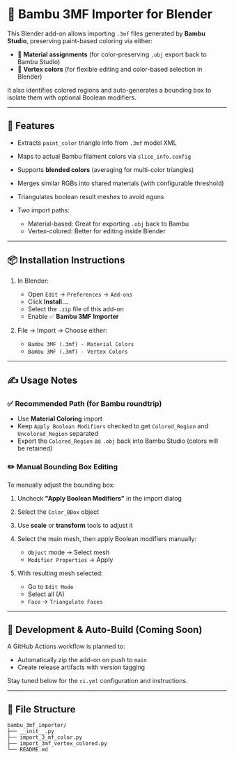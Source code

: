 # 🧩 Bambu 3MF Importer for Blender

This Blender add-on allows importing `.3mf` files generated by **Bambu Studio**, preserving paint-based coloring via either:

* 🎨 **Material assignments** (for color-preserving `.obj` export back to Bambu Studio)
* 🎨 **Vertex colors** (for flexible editing and color-based selection in Blender)

It also identifies colored regions and auto-generates a bounding box to isolate them with optional Boolean modifiers.

---

## 🔧 Features

* Extracts `paint_color` triangle info from `.3mf` model XML
* Maps to actual Bambu filament colors via `slice_info.config`
* Supports **blended colors** (averaging for multi-color triangles)
* Merges similar RGBs into shared materials (with configurable threshold)
* Triangulates boolean result meshes to avoid ngons
* Two import paths:

  * Material-based: Great for exporting `.obj` back to Bambu
  * Vertex-colored: Better for editing inside Blender

---

## 📦 Installation Instructions

1. In Blender:

   * Open `Edit` → `Preferences` → `Add-ons`
   * Click **Install...**
   * Select the `.zip` file of this add-on
   * Enable ✅ **Bambu 3MF Importer**

2. File → Import → Choose either:

   * `Bambu 3MF (.3mf) - Material Colors`
   * `Bambu 3MF (.3mf) - Vertex Colors`

---

## ✍️ Usage Notes

### ✅ Recommended Path (for Bambu roundtrip)

* Use **Material Coloring** import
* Keep `Apply Boolean Modifiers` checked to get `Colored_Region` and `Uncolored_Region` separated
* Export the `Colored_Region` as `.obj` back into Bambu Studio (colors will be retained)

### ✏️ Manual Bounding Box Editing

To manually adjust the bounding box:

1. Uncheck **"Apply Boolean Modifiers"** in the import dialog
2. Select the `Color_BBox` object
3. Use **scale** or **transform** tools to adjust it
4. Select the main mesh, then apply Boolean modifiers manually:

   * `Object` mode → Select mesh
   * `Modifier Properties` → Apply
5. With resulting mesh selected:

   * Go to `Edit Mode`
   * Select all (A)
   * `Face` → `Triangulate Faces`

---

## 🧪 Development & Auto-Build (Coming Soon)

A GitHub Actions workflow is planned to:

* Automatically zip the add-on on push to `main`
* Create release artifacts with version tagging

Stay tuned below for the `ci.yml` configuration and instructions.

---

## 📁 File Structure

```
bambu_3mf_importer/
├── __init__.py
├── import_3_mf_color.py
├── import_3mf_vertex_colored.py
└── README.md
```
